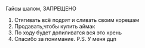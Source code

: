 Гайсы шалом,
ЗАПРЕЩЕНО
1. Стягивать всё подрят и сливать своим корешам
2. Продавать,чтобы купить аймак
3. По ходу будет допиливатся вся это хрень
4. Спасибо за понимание. P.S. У меня дцп
